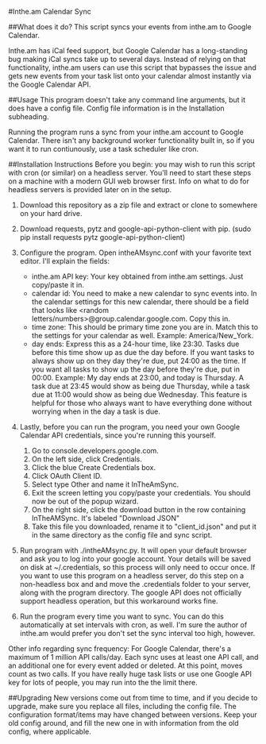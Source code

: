 #Inthe.am Calendar Sync

##What does it do?
This script syncs your events from inthe.am to Google Calendar.

Inthe.am has iCal feed support, but Google Calendar has a long-standing bug making iCal syncs take up to several days. Instead of relying on that functionality, inthe.am users can use this script that bypasses the issue and gets new events from your task list onto your calendar almost instantly via the Google Calendar API.

##Usage
This program doesn't take any command line arguments, but it does have a config file. Config file information is in the Installation subheading. 

Running the program runs a sync from your inthe.am account to Google Calendar. There isn't any background worker functionality built in, so if you want it to run contiunously, use a task scheduler like cron.

##Installation Instructions
Before you begin: you may wish to run this script with cron (or similar) on a headless server. You'll need to start these steps on a machine with a modern GUI web browser first. Info on what to do for headless servers is provided later on in the setup.

1. Download this repository as a zip file and extract or clone to somewhere on your hard drive.

2. Download requests, pytz and google-api-python-client with pip. (sudo pip install requests pytz google-api-python-client)

3. Configure the program. Open intheAMsync.conf with your favorite  text editor. I'll explain the fields:
	* inthe.am API key: Your key obtained from inthe.am settings. Just copy/paste it in.
	* calendar id: You need to make a new calendar to sync events into. In the calendar settings for this new calendar, there should be a field that looks like <random letters/numbers>@group.calendar.google.com. Copy this in.
	* time zone: This should be primary time zone you are in. Match this to the settings for your calendar as well. Example: America/New_York.
	* day ends: Express this as a 24-hour time, like 23:30. Tasks due before this time show up as due the day before. If you want tasks to always show up on they day they're due, put 24:00 as the time. If you want all tasks to show up the day before they're due, put in 00:00. Example: My day ends at 23:00, and today is Thursday. A task due at 23:45 would show as being due Thursday, while a task due at 11:00 would show as being due Wednesday. This feature is helpful for those who always want to have everything done without worrying when in the day a task is due. 

4. Lastly, before you can run the program, you need your own Google Calendar API credentials, since you're running this yourself. 
	1. Go to console.developers.google.com. 
	2. On the left side, click Credentials.
	3. Click the blue Create Credentials box.
	4. Click OAuth Client ID.
	5. Select type Other and name it InTheAmSync.
	6. Exit the screen letting you copy/paste your credentials. You should now be out of the popup wizard.
	7. On the right side, click the download button in the row containing InTheAMSync. It's labeled "Download JSON"
	8. Take this file you downloaded, rename it to "client_id.json" and put it in the same directory as the config file  and sync script.

5. Run program with ./intheAMsync.py. It will open your default browser and ask you to log into your google account. Your details will be saved on disk at ~/.credentials, so this process will only need to occur once. If you want to use this program on a headless server, do this step on a non-headless box and and move the .credentials folder to your server, along with the program directory. The google API does not officially support headless operation, but this workaround works fine.

6. Run the program every time you want to sync. You can do this automatically at set intervals with cron, as well. I'm sure the author of inthe.am would prefer you don't set the sync interval too high, however. 

Other info regarding sync frequency: For Google Calendar, there's a maximum of 1 million API calls/day. Each sync uses at least one API call, and an additional one for every event added or deleted. At this point, moves count as two calls. If you have really huge task lists or use one Google API key for lots of people, you may run into the the limit there. 

##Upgrading
New versions come out from time to time, and if you decide to upgrade, make sure you replace all files, including the config file. The configuration format/items may have changed between versions. Keep your old config around, and fill the new one in with information from the old config, where applicable.
